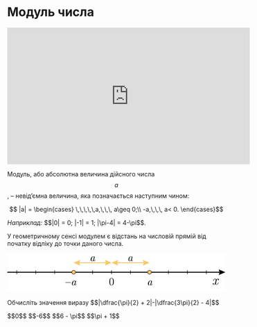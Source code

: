 # Модуль числа

<div class="fluidMedia">
<iframe align="center" width="560" height="315" src="https://www.youtube.com/embed/Z7uj0_Jgmnc" frameborder="0" allowfullscreen></iframe>
</div>
<div class="popup">
</div>

<div class="space"></div>

Модуль, або абсолютна величина дійсного числа $$a$$, – <span class="p1">невід’ємна величина</span>, яка позначається наступним чином:

<div class="space"><p align="center">$$ |a| = \begin{cases} \,\,\,\,\,a,\,\,\, a\geq 0;\\ -a,\,\,\, a< 0. \end{cases}$$</p></div>

<div class="space"><i>Наприклад:</i> $$|0| = 0; |-1| = 1; |\pi-4| = 4-\pi$$.</div>

У геометричному сенсі модулем є відстань на числовій прямій від початку відліку до точки даного числа.


<p align="center"><img class="image" src="../pics/pic4.svg"/></p>

<quiz correctLabel="correct" incorrectLabel="incorrect" checkLabel="check">
    <question text="">
        <p>Обчисліть значення виразу $$|\dfrac{\pi}{2} + 2|-|\dfrac{3\pi}{2} - 4|$$</p>
        <answer> $$0$$</answer>
        <answer> $$-6$$</answer>
        <answer correct> $$6 - \pi$$</answer>
        <answer> $$\pi + 1$$</answer>
</question>
</quiz>
